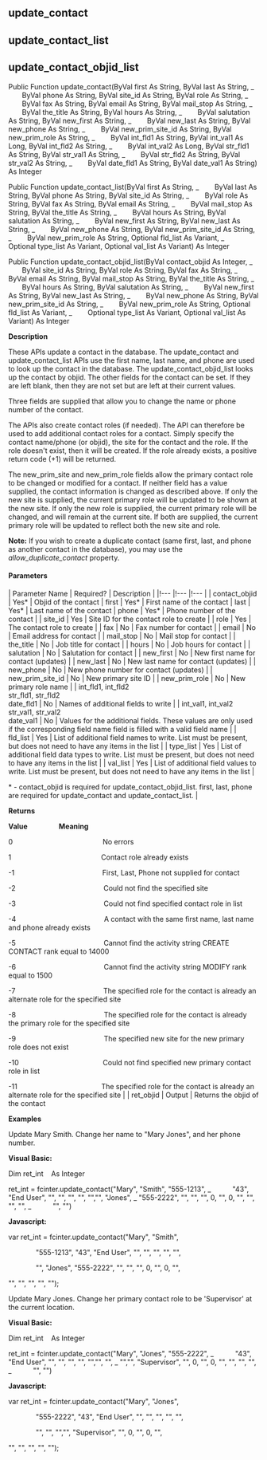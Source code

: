 update_contact
--------------

update_contact_list
---------------------

update_contact_objid_list
---------------------------

Public Function update_contact(ByVal first As String, ByVal last As String, _
       ByVal phone As String, ByVal site_id As String, ByVal role As String, _
       ByVal fax As String, ByVal email As String, ByVal mail_stop As String, _
       ByVal the_title As String, ByVal hours As String, _
       ByVal salutation As String, ByVal new_first As String, _
       ByVal new_last As String, ByVal new_phone As String, _
       ByVal new_prim_site_id As String, ByVal new_prim_role As String, _
       ByVal int_fld1 As String, ByVal int_val1 As Long, ByVal int_fld2 As String, _
       ByVal int_val2 As Long, ByVal str_fld1 As String, ByVal str_val1 As String, _
       ByVal str_fld2 As String, ByVal str_val2 As String, _
       ByVal date_fld1 As String, ByVal date_val1 As String) As Integer

Public Function update_contact_list(ByVal first As String, _
       ByVal last As String, ByVal phone As String, ByVal site_id As String, _
       ByVal role As String, ByVal fax As String, ByVal email As String, _
       ByVal mail_stop As String, ByVal the_title As String, _
       ByVal hours As String, ByVal salutation As String, _
       ByVal new_first As String, ByVal new_last As String, _
       ByVal new_phone As String, ByVal new_prim_site_id As String, _
       ByVal new_prim_role As String, Optional fld_list As Variant, _
       Optional type_list As Variant, Optional val_list As Variant) As Integer

Public Function update_contact_objid_list(ByVal contact_objid As Integer, _
       ByVal site_id As String, ByVal role As String, ByVal fax As String, _
       ByVal email As String, ByVal mail_stop As String, ByVal the_title As String, _
       ByVal hours As String, ByVal salutation As String, _
       ByVal new_first As String, ByVal new_last As String, _
       ByVal new_phone As String, ByVal new_prim_site_id As String, _
       ByVal new_prim_role As String, Optional fld_list As Variant, _
       Optional type_list As Variant, Optional val_list As Variant) As Integer

**Description**

These APIs update a contact in the database. The update_contact and update_contact_list APIs use the first name, last name, and phone are used to look up the contact in the database. The update_contact_objid_list looks up the contact by objid. The other fields for the contact can be set. If they are left blank, then they are not set but are left at their current values.

Three fields are supplied that allow you to change the name or phone number of the contact.

The APIs also create contact roles (if needed). The API can therefore be used to add additional contact roles for a contact. Simply specify the contact name/phone (or objid), the site for the contact and the role. If the role doesn't exist, then it will be created. If the role already exists, a positive return code (+1) will be returned.

The new_prim_site and new_prim_role fields allow the primary contact role to be changed or modified for a contact. If neither field has a value supplied, the contact information is changed as described above. If only the new site is supplied, the current primary role will be updated to be shown at the new site. If only the new role is supplied, the current primary role will be changed, and will remain at the current site. If both are supplied, the current primary role will be updated to reflect both the new site and role.

**Note:** If you wish to create a duplicate contact (same first, last, and phone as another contact in the database), you may use the _allow_duplicate_contact_ property.

#### Parameters

| Parameter Name | Required? | Description |
|!--- |!--- |!--- |
| contact_objid | Yes* | Objid of the contact
| first | Yes* | First name of the contact
| last | Yes* | Last name of the contact
| phone | Yes* | Phone number of the contact |
| site_id | Yes | Site ID for the contact role to create |
| role | Yes | The contact role to create |
| fax | No | Fax number for contact |
| email | No | Email address for contact |
| mail_stop | No | Mail stop for contact |
| the_title | No | Job title for contact |
| hours | No | Job hours for contact |
| salutation | No | Salutation for contact |
| new_first | No | New first name for contact (updates) |
| new_last | No | New last name for contact (updates) |
| new_phone | No | New phone number for contact (updates) |
| new_prim_site_id | No | New primary site ID |
| new_prim_role | No | New primary role name |
| int_fld1, int_fld2<br>str_fld1, str_fld2<br>date_fld1 | No | Names of additional fields to write |
| int_val1, int_val2<br>str_val1, str_val2<br>date_val1 | No | Values for the additional fields. These values are only used if the corresponding field name field is filled with a valid field name |
| fld_list | Yes | List of additional field names to write. List must be present, but does not need to have any items in the list |
| type_list | Yes | List of additional field data types to write. List must be present, but does not need to have any items in the list |
| val_list | Yes | List of additional field values to write. List must be present, but does not need to have any items in the list |

\* \- contact_objid is required for update_contact_objid_list. first, last, phone are required for update_contact and update_contact_list. |

**Returns**

**Value**                **Meaning**

0                                              No errors

1                                              Contact role already exists

-1                                             First, Last, Phone not supplied for contact

-2                                             Could not find the specified site

-3                                             Could not find specified contact role in list

-4                                             A contact with the same first name, last name and phone already exists

-5                                             Cannot find the activity string CREATE CONTACT rank equal to 14000                 

-6                                             Cannot find the activity string MODIFY rank equal to 1500

-7                                             The specified role for the contact is already an alternate role for the specified site

-8                                             The specified role for the contact is already the primary role for the specified site

-9                                             The specified new site for the new primary role does not exist

-10                                           Could not find specified new primary contact role in list

-11                                           The specified role for the contact is already an alternate role for the specified site |
| ret_objid | Output | Returns the objid of the contact

**Examples**

 Update Mary Smith. Change her name to "Mary Jones", and her phone number.

**Visual Basic:**

Dim ret_int    As Integer

ret_int = fcinter.update_contact("Mary", "Smith", "555-1213", _
          "43", "End User", "", "", "", "", "","", "Jones", _
"555-2222", "", "", "", 0, "", 0, "", "", "", "", _
          "", "")

**Javascript:**

var ret_int = fcinter.update_contact("Mary", "Smith",

              "555-1213", "43", "End User", "", "", "", "", "",

              "", "Jones", "555-2222", "", "", "", 0, "", 0, "",

"", "", "", "", "");

 Update Mary Jones. Change her primary contact role to be 'Supervisor' at the current location.

**Visual Basic:**

Dim ret_int    As Integer

ret_int = fcinter.update_contact("Mary", "Jones", "555-2222", _
          "43", "End User", "", "", "", "", "","", "", _
"","", "Supervisor", "", 0, "", 0, "", "", "", "", _
          "", "")

**Javascript:**

var ret_int = fcinter.update_contact("Mary", "Jones",

              "555-2222", "43", "End User", "", "", "", "", "",

              "", "", "","", "Supervisor", "", 0, "", 0, "",

"", "", "", "", "");